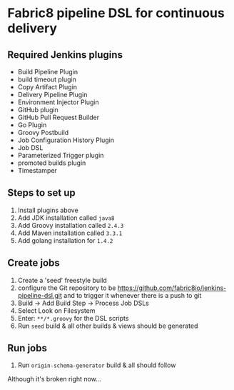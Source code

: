 # Fabric8 pipeline DSL for continuous delivery

## Required Jenkins plugins

* Build Pipeline Plugin
* build timeout plugin
* Copy Artifact Plugin
* Delivery Pipeline Plugin
* Environment Injector Plugin
* GitHub plugin
* GitHub Pull Request Builder
* Go Plugin
* Groovy Postbuild
* Job Configuration History Plugin
* Job DSL
* Parameterized Trigger plugin
* promoted builds plugin
* Timestamper

## Steps to set up

1. Install plugins above
2. Add JDK installation called `java8`
3. Add Groovy installation called `2.4.3`
4. Add Maven installation called `3.3.1`
5. Add golang installation for `1.4.2`

## Create jobs

1. Create a 'seed' freestyle build
2. configure the Git repository to be https://github.com/fabric8io/jenkins-pipeline-dsl.git and to trigger it whenever there is a push to git
3. Build -> Add Build Step -> Process Job DSLs 
  1. Select Look on Filesystem
  2. Enter: <code>**/*.groovy</code> for the DSL scripts
4. Run `seed` build & all other builds & views should be generated

## Run jobs

1. Run `origin-schema-generator` build & all should follow

Although it's broken right now...




